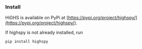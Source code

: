 ### Install
HiGHS is available on PyPi at [https://pypi.org/project/highspy/](https://pypi.org/project/highspy/).

If highspy is not already installed, run

```
pip install highspy
```
